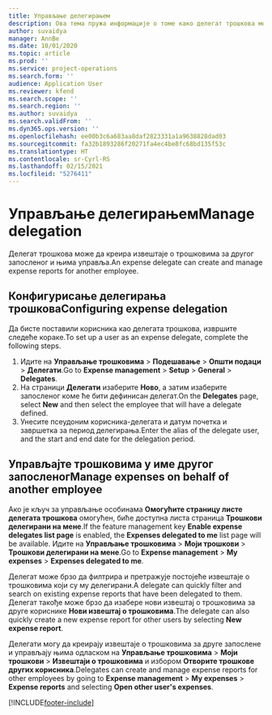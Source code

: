 ```yaml
---
title: Управљање делегирањем
description: Ова тема пружа информације о томе како делегат трошкова може да креира извештаје о трошковима за другог запосленог и њима управља.
author: suvaidya
manager: AnnBe
ms.date: 10/01/2020
ms.topic: article
ms.prod: ''
ms.service: project-operations
ms.search.form: ''
audience: Application User
ms.reviewer: kfend
ms.search.scope: ''
ms.search.region: ''
ms.author: suvaidya
ms.search.validFrom: ''
ms.dyn365.ops.version: ''
ms.openlocfilehash: ee00b3c6a683aa8daf2823331a1a9638828dad03
ms.sourcegitcommit: fa32b1893286f20271fa4ec4be8fc68bd135f53c
ms.translationtype: HT
ms.contentlocale: sr-Cyrl-RS
ms.lasthandoff: 02/15/2021
ms.locfileid: "5276411"
---
```

# <a name="manage-delegation"></a><span data-ttu-id="e801f-103">Управљање делегирањем</span><span class="sxs-lookup"><span data-stu-id="e801f-103">Manage delegation</span></span>
<span data-ttu-id="e801f-104">Делегат трошкова може да креира извештаје о трошковима за другог запосленог и њима управља.</span><span class="sxs-lookup"><span data-stu-id="e801f-104">An expense delegate can create and manage expense reports for another employee.</span></span>

## <a name="configuring-expense-delegation"></a><span data-ttu-id="e801f-105">Конфигурисање делегирања трошкова</span><span class="sxs-lookup"><span data-stu-id="e801f-105">Configuring expense delegation</span></span>

<span data-ttu-id="e801f-106">Да бисте поставили корисника као делегата трошкова, извршите следеће кораке.</span><span class="sxs-lookup"><span data-stu-id="e801f-106">To set up a user as an expense delegate, complete the following steps.</span></span> 
1. <span data-ttu-id="e801f-107">Идите на **Управљање трошковима** > **Подешавање** > **Општи подаци** > **Делегати**.</span><span class="sxs-lookup"><span data-stu-id="e801f-107">Go to **Expense management** > **Setup** > **General** > **Delegates**.</span></span> 
2. <span data-ttu-id="e801f-108">На страници **Делегати** изаберите **Ново**, а затим изаберите запосленог коме ће бити дефинисан делегат.</span><span class="sxs-lookup"><span data-stu-id="e801f-108">On the **Delegates** page, select **New** and then select the employee that will have a delegate defined.</span></span> 
3. <span data-ttu-id="e801f-109">Унесите псеудоним корисника-делегата и датум почетка и завршетка за период делегирања.</span><span class="sxs-lookup"><span data-stu-id="e801f-109">Enter the alias of the delegate user, and the start and end date for the delegation period.</span></span>

## <a name="manage-expenses-on-behalf-of-another-employee"></a><span data-ttu-id="e801f-110">Управљајте трошковима у име другог запосленог</span><span class="sxs-lookup"><span data-stu-id="e801f-110">Manage expenses on behalf of another employee</span></span>

<span data-ttu-id="e801f-111">Ако је кључ за управљање особинама **Омогућите страницу листе делегата трошкова** омогућен, биће доступна листа страница **Трошкови делегирани на мене**.</span><span class="sxs-lookup"><span data-stu-id="e801f-111">If the feature management key **Enable expense delegates list page** is enabled, the **Expenses delegated to me** list page will be available.</span></span> <span data-ttu-id="e801f-112">Идите на **Управљање трошковима** > **Моји трошкови** > **Трошкови делегирани на мене**.</span><span class="sxs-lookup"><span data-stu-id="e801f-112">Go to **Expense management** > **My expenses** > **Expenses delegated to me**.</span></span>

<span data-ttu-id="e801f-113">Делегат може брзо да филтрира и претражује постојеће извештаје о трошковима који су му делегирани.</span><span class="sxs-lookup"><span data-stu-id="e801f-113">A delegate can quickly filter and search on existing expense reports that have been delegated to them.</span></span> <span data-ttu-id="e801f-114">Делегат такође може брзо да изабере нови извештај о трошковима за друге кориснике **Нови извештај о трошковима**.</span><span class="sxs-lookup"><span data-stu-id="e801f-114">The delegate can also quickly create a new expense report for other users by selecting **New expense report**.</span></span>

<span data-ttu-id="e801f-115">Делегати могу да креирају извештаје о трошковима за друге запослене и управљају њима одласком на **Управљање трошковима** > **Моји трошкови** > **Извештаји о трошковима** и избором **Отворите трошкове других корисника**.</span><span class="sxs-lookup"><span data-stu-id="e801f-115">Delegates can create and manage expense reports for other employees by going to **Expense management** > **My expenses** > **Expense reports** and selecting **Open other user's expenses**.</span></span>


[!INCLUDE[footer-include](../includes/footer-banner.md)]